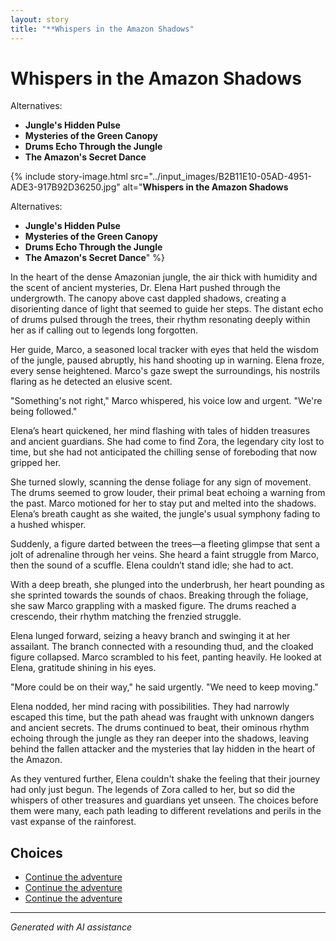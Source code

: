 ```yaml
---
layout: story
title: "**Whispers in the Amazon Shadows"
---
```


# **Whispers in the Amazon Shadows**

Alternatives:

* **Jungle's Hidden Pulse**
* **Mysteries of the Green Canopy**
* **Drums Echo Through the Jungle**
* **The Amazon's Secret Dance**

{% include story-image.html src="../input_images/B2B11E10-05AD-4951-ADE3-917B92D36250.jpg" alt="**Whispers in the Amazon Shadows**

Alternatives:

* **Jungle's Hidden Pulse**
* **Mysteries of the Green Canopy**
* **Drums Echo Through the Jungle**
* **The Amazon's Secret Dance**" %}

In the heart of the dense Amazonian jungle, the air thick with humidity and the scent of ancient mysteries, Dr. Elena Hart pushed through the undergrowth. The canopy above cast dappled shadows, creating a disorienting dance of light that seemed to guide her steps. The distant echo of drums pulsed through the trees, their rhythm resonating deeply within her as if calling out to legends long forgotten.

Her guide, Marco, a seasoned local tracker with eyes that held the wisdom of the jungle, paused abruptly, his hand shooting up in warning. Elena froze, every sense heightened. Marco's gaze swept the surroundings, his nostrils flaring as he detected an elusive scent.

"Something's not right," Marco whispered, his voice low and urgent. "We're being followed."

Elena’s heart quickened, her mind flashing with tales of hidden treasures and ancient guardians. She had come to find Zora, the legendary city lost to time, but she had not anticipated the chilling sense of foreboding that now gripped her.

She turned slowly, scanning the dense foliage for any sign of movement. The drums seemed to grow louder, their primal beat echoing a warning from the past. Marco motioned for her to stay put and melted into the shadows. Elena’s breath caught as she waited, the jungle's usual symphony fading to a hushed whisper.

Suddenly, a figure darted between the trees—a fleeting glimpse that sent a jolt of adrenaline through her veins. She heard a faint struggle from Marco, then the sound of a scuffle. Elena couldn’t stand idle; she had to act.

With a deep breath, she plunged into the underbrush, her heart pounding as she sprinted towards the sounds of chaos. Breaking through the foliage, she saw Marco grappling with a masked figure. The drums reached a crescendo, their rhythm matching the frenzied struggle.

Elena lunged forward, seizing a heavy branch and swinging it at her assailant. The branch connected with a resounding thud, and the cloaked figure collapsed. Marco scrambled to his feet, panting heavily. He looked at Elena, gratitude shining in his eyes.

"More could be on their way," he said urgently. "We need to keep moving."

Elena nodded, her mind racing with possibilities. They had narrowly escaped this time, but the path ahead was fraught with unknown dangers and ancient secrets. The drums continued to beat, their ominous rhythm echoing through the jungle as they ran deeper into the shadows, leaving behind the fallen attacker and the mysteries that lay hidden in the heart of the Amazon.

As they ventured further, Elena couldn't shake the feeling that their journey had only just begun. The legends of Zora called to her, but so did the whispers of other treasures and guardians yet unseen. The choices before them were many, each path leading to different revelations and perils in the vast expanse of the rainforest.


## Choices

* [Continue the adventure](./20221113_162250)
* [Continue the adventure](./20221013_170405)
* [Continue the adventure](./477085949_1376430796875724_8916528934155297778_n)


---
*Generated with AI assistance*
